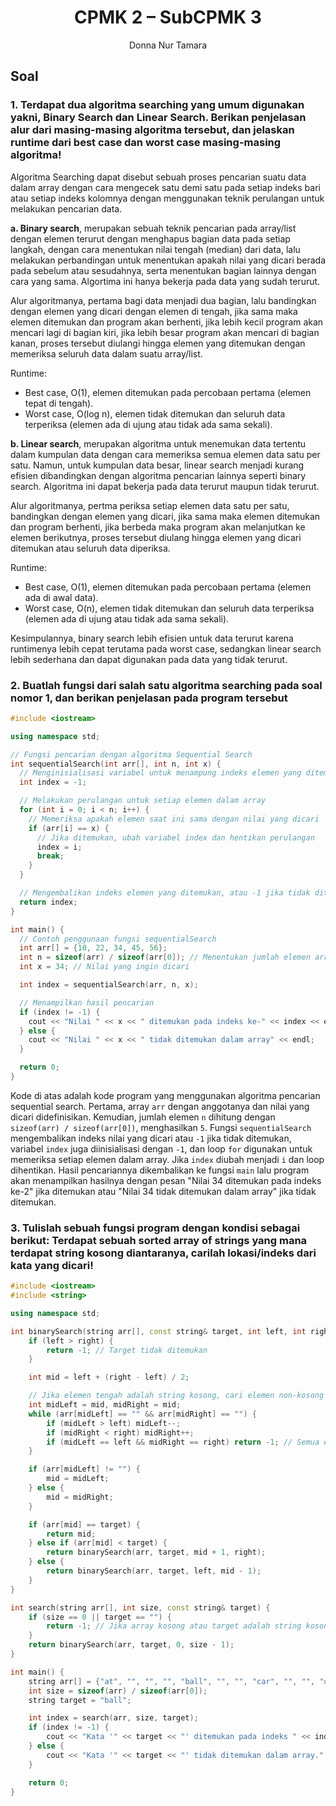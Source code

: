 # <h1 align="center"> CPMK 2 – SubCPMK 3 </h1>

<p align="center">Donna Nur Tamara</p>

## Soal

### 1. Terdapat dua algoritma searching yang umum digunakan yakni, Binary Search dan Linear Search. Berikan penjelasan alur dari masing-masing algoritma tersebut, dan jelaskan runtime dari best case dan worst case masing-masing algoritma!

Algoritma Searching dapat disebut sebuah proses pencarian suatu data dalam array dengan cara mengecek satu demi satu pada setiap indeks bari atau setiap indeks kolomnya dengan menggunakan teknik perulangan untuk melakukan pencarian data.

**a. Binary search**, merupakan sebuah teknik pencarian pada array/list dengan elemen terurut dengan menghapus bagian data pada setiap langkah, dengan cara menentukan nilai tengah (median) dari data, lalu melakukan perbandingan untuk menentukan apakah nilai yang dicari berada pada sebelum atau sesudahnya, serta menentukan bagian lainnya dengan cara yang sama. Algortima ini hanya bekerja pada data yang sudah terurut.

Alur algoritmanya, pertama bagi data menjadi dua bagian, lalu bandingkan dengan elemen yang dicari dengan elemen di tengah, jika sama maka elemen ditemukan dan program akan berhenti, jika lebih kecil program akan mencari lagi di bagian kiri, jika lebih besar program akan mencari di bagian kanan, proses tersebut diulangi hingga elemen yang ditemukan dengan memeriksa seluruh data dalam suatu array/list.

Runtime:
- Best case, O(1), elemen ditemukan pada percobaan pertama (elemen tepat di tengah).
- Worst case, O(log n), elemen tidak ditemukan dan seluruh data terperiksa (elemen ada di ujung atau tidak ada sama sekali).

**b. Linear search**, merupakan algoritma untuk menemukan data tertentu dalam kumpulan data dengan cara memeriksa semua elemen data satu per satu. Namun, untuk kumpulan data besar, linear search menjadi kurang efisien dibandingkan dengan algoritma pencarian lainnya seperti binary search. Algoritma ini dapat bekerja pada data terurut maupun tidak terurut.

Alur algoritmanya, pertma periksa setiap elemen data satu per satu, bandingkan dengan elemen yang dicari, jika sama maka elemen ditemukan dan program berhenti, jika berbeda maka program akan melanjutkan ke elemen berikutnya, proses tersebut diulang hingga elemen yang dicari ditemukan atau seluruh data diperiksa.

Runtime:
- Best case, O(1), elemen ditemukan pada percobaan pertama (elemen ada di awal data).
- Worst case, O(n), elemen tidak ditemukan dan seluruh data terperiksa (elemen ada di ujung atau tidak ada sama sekali).

Kesimpulannya, binary search lebih efisien untuk data terurut karena runtimenya lebih cepat terutama pada worst case, sedangkan linear search lebih sederhana dan dapat digunakan pada data yang tidak terurut.


### 2. Buatlah fungsi dari salah satu algoritma searching pada soal nomor 1, dan berikan penjelasan pada program tersebut

```C++
#include <iostream>

using namespace std;

// Fungsi pencarian dengan algoritma Sequential Search
int sequentialSearch(int arr[], int n, int x) {
  // Menginisialisasi variabel untuk menampung indeks elemen yang ditemukan
  int index = -1;

  // Melakukan perulangan untuk setiap elemen dalam array
  for (int i = 0; i < n; i++) {
    // Memeriksa apakah elemen saat ini sama dengan nilai yang dicari
    if (arr[i] == x) {
      // Jika ditemukan, ubah variabel index dan hentikan perulangan
      index = i;
      break;
    }
  }

  // Mengembalikan indeks elemen yang ditemukan, atau -1 jika tidak ditemukan
  return index;
}

int main() {
  // Contoh penggunaan fungsi sequentialSearch
  int arr[] = {10, 22, 34, 45, 56};
  int n = sizeof(arr) / sizeof(arr[0]); // Menentukan jumlah elemen array
  int x = 34; // Nilai yang ingin dicari

  int index = sequentialSearch(arr, n, x);

  // Menampilkan hasil pencarian
  if (index != -1) {
    cout << "Nilai " << x << " ditemukan pada indeks ke-" << index << endl;
  } else {
    cout << "Nilai " << x << " tidak ditemukan dalam array" << endl;
  }

  return 0;
}
```
Kode di atas adalah kode program yang menggunakan algoritma pencarian sequential search. Pertama, array `arr` dengan anggotanya dan nilai yang dicari didefinisikan. Kemudian, jumlah elemen `n` dihitung dengan `sizeof(arr) / sizeof(arr[0])`, menghasilkan `5`. Fungsi `sequentialSearch` mengembalikan indeks nilai yang dicari atau `-1` jika tidak ditemukan, variabel `index` juga diinisialisasi dengan `-1`, dan loop `for` digunakan untuk memeriksa setiap elemen dalam array. Jika `index` diubah menjadi `i` dan loop dihentikan. Hasil pencariannya dikembalikan ke fungsi `main` lalu program akan menampilkan hasilnya dengan pesan "Nilai 34 ditemukan pada indeks ke-2" jika ditemukan atau "Nilai 34 tidak ditemukan dalam array" jika tidak ditemukan.


### 3. Tulislah sebuah fungsi program dengan kondisi sebagai berikut: Terdapat sebuah sorted array of strings yang mana terdapat string kosong diantaranya, carilah lokasi/indeks dari kata yang dicari! 

```C++
#include <iostream>
#include <string>

using namespace std;

int binarySearch(string arr[], const string& target, int left, int right) {
    if (left > right) {
        return -1; // Target tidak ditemukan
    }

    int mid = left + (right - left) / 2;

    // Jika elemen tengah adalah string kosong, cari elemen non-kosong terdekat
    int midLeft = mid, midRight = mid;
    while (arr[midLeft] == "" && arr[midRight] == "") {
        if (midLeft > left) midLeft--;
        if (midRight < right) midRight++;
        if (midLeft == left && midRight == right) return -1; // Semua elemen kosong
    }

    if (arr[midLeft] != "") {
        mid = midLeft;
    } else {
        mid = midRight;
    }

    if (arr[mid] == target) {
        return mid;
    } else if (arr[mid] < target) {
        return binarySearch(arr, target, mid + 1, right);
    } else {
        return binarySearch(arr, target, left, mid - 1);
    }
}

int search(string arr[], int size, const string& target) {
    if (size == 0 || target == "") {
        return -1; // Jika array kosong atau target adalah string kosong
    }
    return binarySearch(arr, target, 0, size - 1);
}

int main() {
    string arr[] = {"at", "", "", "", "ball", "", "", "car", "", "", "dad", "", ""};
    int size = sizeof(arr) / sizeof(arr[0]);
    string target = "ball";

    int index = search(arr, size, target);
    if (index != -1) {
        cout << "Kata '" << target << "' ditemukan pada indeks " << index << "." << endl;
    } else {
        cout << "Kata '" << target << "' tidak ditemukan dalam array." << endl;
    }

    return 0;
}
```
